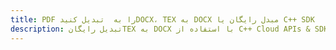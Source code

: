 ---title: PDF را به  تبدیل کنیدDOCX، TEX به DOCX مبدل رایگان یا C++ SDKdescription: تبدیل رایگانTEX به DOCX با استفاده از C++ Cloud APIs & SDK همچنین اسناد PDF را در Cloud ایجاد، ویرایش و رندر کنید.---